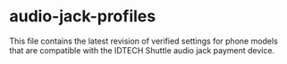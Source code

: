 # audio-jack-profiles
This file contains the latest revision of verified settings for phone models that are compatible with the IDTECH Shuttle audio jack payment device.
